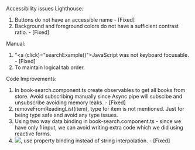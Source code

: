 Accessibility issues
Lighthouse:
1) Buttons do not have an accessible name - [Fixed]
2) Background and foreground colors do not have a sufficient contrast ratio. - [Fixed]

Manual:
1) "<a (click)="searchExample()">JavaScript</a> was not keyboard focusable. - [Fixed]
2) To maintain logical tab order.

Code Improvements:
1) In book-search.component.ts create observables to get all books from store. Avoid subscribing manually since Async pipe will subscibe and unsubscribe avoiding memory leaks. - [Fixed]
2) removeFromReadingList(item), type for item is not mentioned. Just for being type safe and avoid any type issues.
3) Using two way data binding in book-search.component.ts - since we have only 1 input, we can avoid writing extra code which we did using reactive forms.
4) <img src="{{ b.coverUrl }}" />, use property binding instead of string interpolation. - [Fixed]